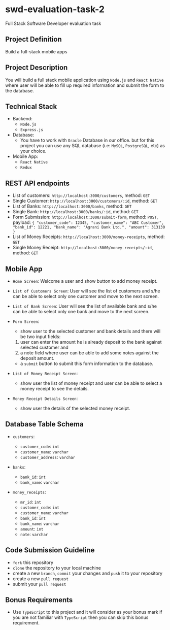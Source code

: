 # swd-evaluation-task-2

Full Stack Software Developer evaluation task

## Project Definition

Build a full-stack mobile apps

## Project Description

You will build a full stack mobile application using `Node.js` and `React Native` where user will be able to fill up required information and submit the form to the database.

## Technical Stack

- Backend:
  - `Node.js`
  - `Express.js`
- Database:
  - You have to work with `Oracle` Database in our office. but for this project you can use any SQL database (i.e: `MySQL`, `PostgreSQL`, etc) as your choice.
- Mobile App:
  - `React Native`
  - `Redux`

## REST API endpoints

- List of customers: `http://localhost:3000/customers`, method: `GET`
- Single Customer: `http://localhost:3000/customers/:id`, method: `GET`
- List of Banks: `http://localhost:3000/banks`, method: `GET`
- Single Bank: `http://localhost:3000/banks/:id`, method: `GET`
- Form Submission: `http://localhost:3000/submit-form`, method: `POST`, payload:
  `{ "customer_code": 12345, "customer_name": "ABC Customer", "bank_id": 12221, "bank_name": "Agrani Bank Ltd.", "amount": 313130 }`
- List of Money Receipts: `http://localhost:3000/money-receipts`, method: `GET`
- Single Money Receipt: `http://localhost:3000/money-receipts/:id`, method: `GET`

## Mobile App

- `Home Screen`: Welcome a user and show button to add money receipt.
- `List of Customers Screen`: User will see the list of customers and s/he can be able to select only one customer and move to the next screen.
- `List of Bank Screen`: User will see the list of available bank and s/he can be able to select only one bank and move to the next screen.
- `Form Screen`:

  - show user to the selected customer and bank details and there will be two input fields:

  1. user can enter the amount he is already deposit to the bank against selected customer and
  2. a note field where user can be able to add some notes against the deposit amount.

  - a `submit` button to submit this form information to the database.

- `List of Money Receipt Screen`:

  - show user the list of money receipt and user can be able to select a money receipt to see the details.

- `Money Receipt Details Screen`:
  - show user the details of the selected money receipt.

## Database Table Schema

- `customers`:

  - `customer_code`: `int`
  - `customer_name`: `varchar`
  - `customer_address`: `varchar`

- `banks`:

  - `bank_id`: `int`
  - `bank_name`: `varchar`

- `money_receipts`:

  - `mr_id`: `int`
  - `customer_code`: `int`
  - `customer_name`: `varchar`
  - `bank_id`: `int`
  - `bank_name`: `varchar`
  - `amount`: `int`
  - `note`: `varchar`

## Code Submission Guideline

- `fork` this repository
- `clone` the repository to your local machine
- create a new `branch`, `commit` your changes and `push` it to your repository
- create a new `pull request`
- submit your `pull request`

## Bonus Requirements

- Use `TypeScript` to this project and it will consider as your bonus mark if you are not familiar with `TypeScript` then you can skip this bonus requirement.
